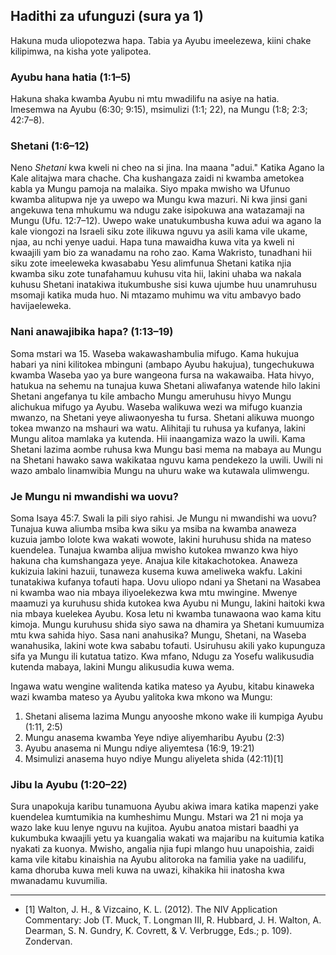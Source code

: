 ## Hadithi za ufunguzi (sura ya 1)

Hakuna muda uliopotezwa hapa. Tabia ya Ayubu imeelezewa, kiini chake kilipimwa, na kisha yote yalipotea.

### Ayubu hana hatia (1:1&ndash;5)

Hakuna shaka kwamba Ayubu ni mtu mwadilifu na asiye na hatia. Imesemwa na Ayubu (6:30; 9:15), msimulizi (1:1; 22), na Mungu (1:8; 2:3; 42:7&ndash;8).

### Shetani (1:6&ndash;12)

Neno _Shetani_ kwa kweli ni cheo na si jina. Ina maana "adui." Katika Agano la Kale alitajwa mara chache. Cha kushangaza zaidi ni kwamba ametokea kabla ya Mungu pamoja na malaika. Siyo mpaka mwisho wa Ufunuo kwamba alitupwa nje ya uwepo wa Mungu kwa mazuri. Ni kwa jinsi gani angekuwa tena mhukumu wa ndugu zake isipokuwa ana watazamaji na Mungu (Ufu. 12:7&ndash;12). Uwepo wake unatukumbusha kuwa adui wa agano la kale viongozi na Israeli siku zote ilikuwa nguvu ya asili kama vile ukame, njaa, au nchi yenye uadui. Hapa tuna mawaidha kuwa vita ya kweli ni kwaajili yam bio za wanadamu na roho zao. Kama Wakristo, tunadhani hii siku zote imeeleweka kwasababu Yesu alimfunua Shetani katika njia kwamba siku zote tunafahamuu kuhusu vita hii, lakini uhaba wa nakala kuhusu Shetani inatakiwa itukumbushe sisi kuwa ujumbe huu unamruhusu msomaji katika muda huo. Ni mtazamo muhimu wa vitu ambavyo bado havijaeleweka.

### Nani anawajibika hapa? (1:13&ndash;19)

Soma mstari wa 15. Waseba wakawashambulia mifugo. Kama hukujua habari ya nini kilitokea mbinguni (ambapo Ayubu hakujua), tungechukuwa kwamba Waseba yao ya bure wangeona fursa na wakawaiba. Hata hivyo, hatukua na sehemu na tunajua kuwa Shetani aliwafanya watende hilo lakini Shetani angefanya tu kile ambacho Mungu ameruhusu hivyo Mungu alichukua mifugo ya Ayubu. Waseba walikuwa wezi wa mifugo kuanzia mwanzo, na Shetani yeye aliwaonyesha tu fursa. Shetani alikuwa muongo tokea mwanzo na mshauri wa watu. Alihitaji tu ruhusa ya kufanya, lakini Mungu alitoa mamlaka ya kutenda. Hii inaangamiza wazo la uwili. Kama Shetani lazima aombe ruhusa kwa Mungu basi mema na mabaya au Mungu na Shetani hawako sawa wakikataa nguvu kama pendekezo la uwili. Uwili ni wazo ambalo linamwibia Mungu na uhuru wake wa kutawala ulimwengu.

### Je Mungu ni mwandishi wa uovu?

Soma Isaya 45:7. Swali la pili siyo rahisi. Je Mungu ni mwandishi wa uovu? Tunajua kuwa aliumba msiba kwa siku ya msiba na kwamba anaweza kuzuia jambo lolote kwa wakati wowote, lakini huruhusu shida na mateso kuendelea. Tunajua kwamba alijua mwisho kutokea mwanzo kwa hiyo hakuna cha kumshangaza yeye. Anajua kile kitakachotokea. Anaweza kukizuia lakini hazuii, tunaweza kusema kuwa ameliweka wakfu. Lakini tunatakiwa kufanya tofauti hapa. Uovu uliopo ndani ya Shetani na Wasabea ni kwamba wao nia mbaya iliyoelekezwa kwa mtu mwingine. Mwenye maamuzi ya kuruhusu shida kutokea kwa Ayubu ni Mungu, lakini haitoki kwa nia mbaya kuelekea Ayubu. Kosa letu ni kwamba tunawaona wao kama kitu kimoja. Mungu kuruhusu shida siyo sawa na dhamira ya Shetani kumuumiza mtu kwa sahida hiyo. Sasa nani anahusika? Mungu, Shetani, na Waseba wanahusika, lakini wote kwa sababu tofauti. Usiruhusu akili yako kupunguza sifa ya Mungu ili kutatua tatizo. Kwa mfano, Ndugu za Yosefu walikusudia kutenda mabaya, lakini Mungu alikusudia kuwa wema.

Ingawa watu wengine walitenda katika mateso ya Ayubu, kitabu kinaweka wazi kwamba mateso ya Ayubu yalitoka kwa mkono wa Mungu:

1. Shetani alisema lazima Mungu anyooshe mkono wake ili kumpiga Ayubu (1:11, 2:5)
2. Mungu anasema kwamba Yeye ndiye aliyemharibu Ayubu (2:3)
3. Ayubu anasema ni Mungu ndiye aliyemtesa (16:9, 19:21)
4. Msimulizi anasema huyo ndiye Mungu aliyeleta shida (42:11)[1]

### Jibu la Ayubu (1:20&ndash;22)

Sura unapokuja karibu tunamuona Ayubu akiwa imara katika mapenzi yake kuendelea kumtumikia na kumheshimu Mungu. Mstari wa 21 ni moja ya wazo lake kuu lenye nguvu na kujitoa. Ayubu anatoa mistari baadhi ya kukumbuka kwaajili yetu ya kuangalia wakati wa majaribu na kuitumia katika nyakati za kuonya. Mwisho, angalia njia fupi mlango huu unapoishia, zaidi kama vile kitabu kinaishia na Ayubu alitoroka na familia yake na uadilifu, kama dhoruba kuwa meli kuwa na uwazi, kihakika hii inatosha kwa mwanadamu kuvumilia.

---

* [1] Walton, J. H., & Vizcaino, K. L. (2012). The NIV Application Commentary: Job (T. Muck, T. Longman III, R. Hubbard, J. H. Walton, A. Dearman, S. N. Gundry, K. Covrett, & V. Verbrugge, Eds.; p. 109). Zondervan.